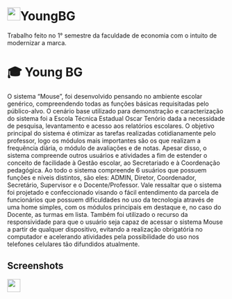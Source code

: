 # <img src="https://dev-to-uploads.s3.amazonaws.com/uploads/articles/6m4q8ifogstfuj6j3qtt.png" width="30px">YoungBG
Trabalho feito no 1° semestre da faculdade de economia com o intuito de modernizar a marca.
# 🎓 Young BG

 O sistema “Mouse”, foi desenvolvido pensando no ambiente escolar genérico, compreendendo todas as funções básicas requisitadas pelo público-alvo. O cenário base utilizado para demonstração e caracterização do sistema foi a Escola Técnica Estadual Oscar Tenório dada a necessidade de pesquisa, levantamento e acesso aos relatórios escolares.
 O objetivo principal do sistema é otimizar as tarefas realizadas cotidianamente pelo professor, logo os módulos mais importantes são os que realizam a frequência diária, o módulo de avaliações e de notas. Apesar disso, o sistema compreende outros usuários e atividades a fim de estender o conceito de facilidade à Gestão escolar, ao Secretariado e à Coordenação pedagógica. Ao todo o sistema compreende 6 usuários que possuem funções e níveis distintos, são eles: ADMIN, Diretor, Coordenador, Secretário, Supervisor e o Docente/Professor.
 Vale ressaltar que o sistema foi projetado e confeccionado visando o fácil entendimento da parcela de funcionários que possuem dificuldades no uso da tecnologia através de uma home simples, com os módulos principais em destaque e, no caso do Docente, as turmas em lista. Também foi utilizado o recurso da responsividade para que o usuário seja capaz de acessar o sistema Mouse a partir de qualquer dispositivo, evitando a realização obrigatória no computador e acelerando atividades  pela possibilidade do uso nos telefones celulares tão difundidos atualmente.


## Screenshots


<img src="https://dev-to-uploads.s3.amazonaws.com/uploads/articles/6m4q8ifogstfuj6j3qtt.png" width="30px">
